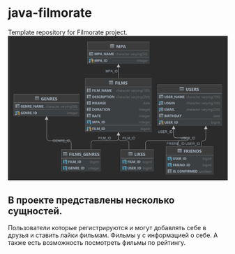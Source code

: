 # java-filmorate
Template repository for Filmorate project.
![This is an image](/IMG/diagram_filmorate.png)
## В проекте представлены несколько сущностей.
Пользователи которые регистрируются и могут добавлять себе в друзья и ставить лайки фильмам.
Фильмы у с информацией о себе. А также есть возможность посмотреть 
фильмы по рейтингу.
